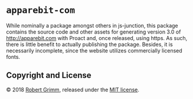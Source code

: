 # `apparebit-com`

While nominally a package amongst others in js-junction, this package contains
the source code and other assets for generating version 3.0 of
<http://apparebit.com> with Proact and, once released, using https. As such,
there is little benefit to actually publishing the package. Besides, it is
necessarily incomplete, since the website utilizes commercially licensed fonts.

## Copyright and License

© 2018 [Robert Grimm](http://apparebit.com), released under the [MIT
license](LICENSE).
